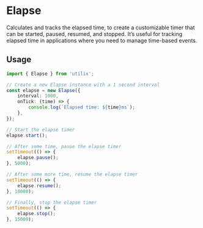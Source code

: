 # Elapse

Calculates and tracks the elapsed time, to create a customizable timer that can be started, paused, resumed, and stopped. It’s useful for tracking elapsed time in applications where you need to manage time-based events.

## Usage

```ts
import { Elapse } from 'utilix';

// Create a new Elapse instance with a 1 second interval
const elapse = new Elapse({
	interval: 1000,
	onTick: (time) => {
		console.log(`Elapsed time: ${time}ms`);
	},
});

// Start the elapse timer
elapse.start();

// After some time, pause the elapse timer
setTimeout(() => {
	elapse.pause();
}, 5000);

// After some more time, resume the elapse timer
setTimeout(() => {
	elapse.resume();
}, 10000);

// Finally, stop the elapse timer
setTimeout(() => {
	elapse.stop();
}, 15000);
```
